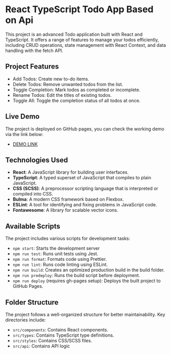 # React TypeScript Todo App Based on Api

This project is an advanced Todo application built with React and TypeScript. It offers a range of features to manage your todos efficiently, including CRUD operations, state management with React Context, and data handling with the fetch API.


## Project Features

* Add Todos: Create new to-do items.
* Delete Todos: Remove unwanted todos from the list.
* Toggle Completion: Mark todos as completed or incomplete.
* Rename Todos: Edit the titles of existing todos.
* Toggle All: Toggle the completion status of all todos at once.

##  Live Demo

The project is deployed on GitHub pages, you can check the working demo via the link below:
- [DEMO LINK](https://nirvacsh.github.io/react-todo-app/)


## Technologies Used

* **React**: A JavaScript library for building user interfaces.
* **TypeScript**: A typed superset of JavaScript that compiles to plain JavaScript.
* **CSS (SCSS)**: A preprocessor scripting language that is interpreted or compiled into CSS.
* **Bulma**: A modern CSS framework based on Flexbox.
* **ESLint**: A tool for identifying and fixing problems in JavaScript code.
* **Fontawesome**: A library for scalable vector icons.



## Available Scripts

The project includes various scripts for development tasks:
* `npm start`: Starts the development server
* `npm run test`: Runs unit tests using Jest.
* `npm run format`: Formats code using Prettier.
* `npm run lint`: Runs code linting using ESLint.
* `npm run build`: Creates an optimized production build in the build folder.
* `npm run predeploy`: Runs the build script before deployment.
* `npm run deploy` (requires gh-pages setup): Deploys the built project to GitHub Pages.


## Folder Structure

The project follows a well-organized structure for better maintainability. Key directories include:

* `src/components`: Contains React components.
* `src/types`: Contains TypeScript type definitions.
* `src/styles`: Contains CSS/SCSS files.
* `src/api`: Contains API logic


